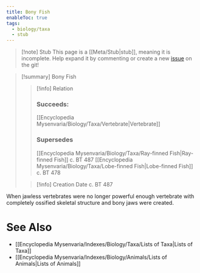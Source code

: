 ```yaml
---
title: Bony Fish
enableToc: true
tags:
  - biology/taxa
  - stub
---
```


> [!note] Stub
> This page is a [[Meta/Stub|stub]], meaning it is incomplete. Help expand it by commenting or create a new [issue](https://github.com/RagtimeGal/quartz--encyclopedia-mysenvaria/issues/new/choose) on the git!


> [!summary] Bony Fish
> > [!info] Relation
> > ### Succeeds:
> > [[Encyclopedia Mysenvaria/Biology/Taxa/Vertebrate|Vertebrate]]
> > ### Supersedes 
> > [[Encyclopedia Mysenvaria/Biology/Taxa/Ray-finned Fish|Ray-finned Fish]] c. BT 487
> > [[Encyclopedia Mysenvaria/Biology/Taxa/Lobe-finned Fish|Lobe-finned Fish]] c. BT 478
>
> > [!info] Creation Date
> > c. BT 487

When jawless vertebrates were no longer powerful enough vertebrate with completely ossified skeletal structure and bony jaws were created.

# See Also
- [[Encyclopedia Mysenvaria/Indexes/Biology/Taxa/Lists of Taxa|Lists of Taxa]]
- [[Encyclopedia Mysenvaria/Indexes/Biology/Animals/Lists of Animals|Lists of Animals]]
